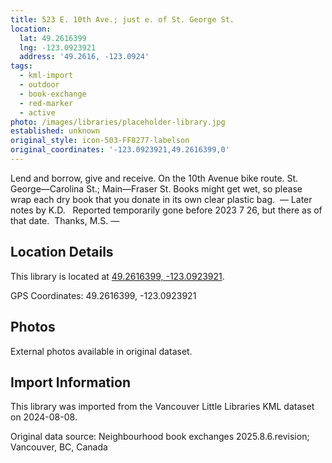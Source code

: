 ```yaml
---
title: 523 E. 10th Ave.; just e. of St. George St.
location:
  lat: 49.2616399
  lng: -123.0923921
  address: '49.2616, -123.0924'
tags:
  - kml-import
  - outdoor
  - book-exchange
  - red-marker
  - active
photo: /images/libraries/placeholder-library.jpg
established: unknown
original_style: icon-503-FF8277-labelson
original_coordinates: '-123.0923921,49.2616399,0'
---
```

Lend and borrow, give and receive.
On the 10th Avenue bike route.
St. George—Carolina St.; Main—Fraser St. 
Books might get wet, so please wrap each dry book that you donate in its own clear plastic bag. 
— Later notes by K.D.   Reported temporarily gone before 2023 7 26, but there as of that date.  Thanks, M.S.
—

## Location Details

This library is located at [49.2616399, -123.0923921](https://www.google.com/maps?q=49.2616399,-123.0923921).

GPS Coordinates: 49.2616399, -123.0923921

## Photos

External photos available in original dataset.

## Import Information

This library was imported from the Vancouver Little Libraries KML dataset on 2024-08-08.

Original data source: Neighbourhood book exchanges 2025.8.6.revision; Vancouver, BC, Canada

